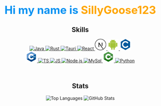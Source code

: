 <h1 align="center"> 
<span style="font-size: 35px; color: #0891F2" >
Hi my name is <span style="color: orange">SillyGoose123</span></span><img 
style="border-radius: 50%; height: 25px;" 
src="https://avatars.githubusercontent.com/u/118613840?v=4"  alt="" />
</h1>

<div align="center">

## Skills

<a 
href="https://java.com/" 
target="_blank" 
rel="noreferrer">
<img 
    src="https://raw.githubusercontent.com/danielcranney/readme-generator/main/public/icons/skills/java-colored.svg" 
    width="36" 
    height="36" 
    alt="Java"/>
</a> 
<a 
href="https://www.rust-lang.org/" 
target="_blank" 
rel="noreferrer">
    <img 
    src="https://raw.githubusercontent.com/danielcranney/readme-generator/main/public/icons/skills/rust-colored.svg" 
    width="36" 
    height="36" 
    alt="Rust"
    />
</a> 
<a 
href="https://tauri.app" 
target="_blank" 
rel="noreferrer">
    <img 
    src="https://raw.githubusercontent.com/tauri-apps/tauri/dev/app-icon.png" 
    width="36" 
    height="36" 
    alt="Tauri"
    />
</a> 
<a 
href="react.dev" 
target="_blank" 
rel="noreferrer">
    <img 
    src="https://raw.githubusercontent.com/danielcranney/readme-generator/main/public/icons/skills/react-colored.svg" 
    width="36" 
    height="36" 
    alt="React"
    />
</a> 
<a 
href="https://nextjs.org/" 
target="_blank" 
rel="noreferrer">
    <img 
    src="https://raw.githubusercontent.com/devicons/devicon/master/icons/nextjs/nextjs-line.svg" 
    width="36" 
    height="36" 
    alt="Next.js"
    />
</a> 
<a 
href="https://developer.android.com/" 
target="_blank" 
rel="noreferrer">
    <img 
    src="https://raw.githubusercontent.com/devicons/devicon/master/icons/android/android-plain.svg" 
    width="36" 
    height="36" 
    alt="Android"
    />
</a> 
<a 
href="https://www.w3schools.com/c/c_intro.php" 
target="_blank" 
rel="noreferrer">
    <img 
    src="https://raw.githubusercontent.com/devicons/devicon/master/icons/c/c-plain.svg" 
    width="36" 
    height="36" 
    alt="C"
    />
</a>  
<a 
href="https://www.w3schools.com/cpp/default.asp" 
target="_blank" 
rel="noreferrer">
    <img 
    src="https://raw.githubusercontent.com/vscode-icons/vscode-icons/master/icons/file_type_cpp3.svg" 
    width="36" 
    height="36" 
    alt="C++"
    />
</a>
<a 
href="https://www.typescriptlang.org/" 
target="_blank" 
rel="noreferrer">
    <img 
    src="https://raw.githubusercontent.com/danielcranney/readme-generator/main/public/icons/skills/typescript-colored.svg" 
    width="36" 
    height="36" 
    alt="TS"
    />
<a/>
<a 
href="https://developer.mozilla.org/en-US/docs/Web/JavaScript" 
target="_blank" 
rel="noreferrer">
    <img 
    src="https://raw.githubusercontent.com/danielcranney/readme-generator/main/public/icons/skills/javascript-colored.svg" 
    width="36" 
    height="36" 
    alt="JS"
    />
</a> 
<a 
href="https://nodejs.org" 
target="_blank" 
rel="noreferrer">
    <img 
    src="https://raw.githubusercontent.com/danielcranney/readme-generator/main/public/icons/skills/nodejs-colored.svg" 
    width="36" 
    height="36" 
    alt="Node.js"
    />
</a> 
<a 
href="https://www.mysql.com/" 
target="_blank" 
rel="noreferrer">
    <img 
    src="https://raw.githubusercontent.com/danielcranney/readme-generator/main/public/icons/skills/mysql-colored.svg" 
    width="36" 
    height="36" 
    alt="MySql"
    />
</a> 
<a 
href="https://learn.microsoft.com/de-de/dotnet/csharp/tour-of-csharp/" 
target="_blank" 
rel="noreferrer">
    <img 
    src="https://raw.githubusercontent.com/vscode-icons/vscode-icons/master/icons/file_type_csharp2.svg" 
    width="36" 
    height="36" 
    alt="C#"
    />
</a> 
<a 
href="https://www.python.org/" 
target="_blank" 
rel="noreferrer">
    <img 
    src="https://raw.githubusercontent.com/danielcranney/readme-generator/main/public/icons/skills/python-colored.svg" 
    width="36" 
    height="36" 
    alt="Python"
    />
</a> 
</div>


<br/>

<div align="center">

## Stats

<img src="https://github-readme-stats.vercel.app/api/top-langs/?username=SillyGoose123&hide_progress=truelayout=compact&theme=dark&hide_border=true&custom_title=Top-10-Languages&langs_count=10&title_color=0891F2&text_color=9da7af" alt="Top Languages"/>


<img src="https://github-readme-stats.vercel.app/api?username=SillyGoose123&show_icons=true&hide=&count_private=true&title_color=0891F2&text_color=9da7af&icon_color=0891F2&bg_color=1c1917&hide_border=true&show_icons=true" alt="GitHub Stats"/>

</div>
